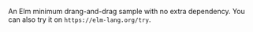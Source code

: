 An Elm minimum drang-and-drag sample with no extra dependency.
You can also try it on `https://elm-lang.org/try`.
